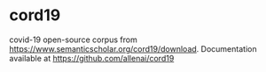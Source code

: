 # cord19
covid-19 open-source corpus from  https://www.semanticscholar.org/cord19/download. Documentation available at https://github.com/allenai/cord19
